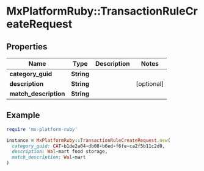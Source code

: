 # MxPlatformRuby::TransactionRuleCreateRequest

## Properties

| Name | Type | Description | Notes |
| ---- | ---- | ----------- | ----- |
| **category_guid** | **String** |  |  |
| **description** | **String** |  | [optional] |
| **match_description** | **String** |  |  |

## Example

```ruby
require 'mx-platform-ruby'

instance = MxPlatformRuby::TransactionRuleCreateRequest.new(
  category_guid: CAT-b1de2a04-db08-b6ed-f6fe-ca2f5b11c2d0,
  description: Wal-mart food storage,
  match_description: Wal-mart
)
```

